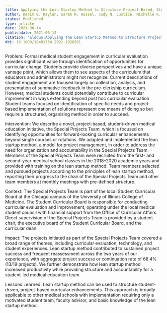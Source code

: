 ```yaml
---
title: Applying the Lean Startup Method to Structure Project-Based, Student-Driven Curricular Enhancements
author: Kerim B. Kaylan, Sarah M. Russel, Cody N. Justice, Michelle K. Sheena, Laura E. Hirshfield, Heather L. Heiman, Raymond H. Curry
status: Published
type: article
date: 2021-06-14
publishdate: 2021-06-14
citation: "&ldquo;Applying the Lean Startup Method to Structure Project-Based, Student-Driven Curricular Enhancements.&rdquo; <em>Teaching and Learning in Medicine</em> 34(4): 434-43."
doi: 10.1080/10401334.2021.1928501
---
```

Problem: Formal medical student engagement in curricular evaluation provides significant value through identification of opportunities for curricular change. Students provide diverse perspectives and have a unique vantage point, which allows them to see aspects of the curriculum that educators and administrators might not recognize. Current descriptions of student engagement are focused largely on collection, analysis, and presentation of summative feedback in the pre-clerkship curriculum. However, medical students could potentially contribute to curricular improvement in ways extending beyond post hoc curricular evaluation. Student teams focused on identification of specific needs and project-based implementation of solutions represent one means of doing so but require a structured, organizing method in order to succeed.

Intervention: We describe a novel, project-based, student-driven medical education initiative, the Special Projects Team, which is focused on identifying opportunities for forward-looking curricular enhancements beyond single courses or rotations. We adapted and implemented the lean startup method, a model for project management, in order to address the need for organization and accountability in the Special Projects Team. Members of the Special Projects Team were recruited from the first- and second-year medical school classes in the 2018–2020 academic years and provided with training on the lean startup method. Team members selected and pursued projects according to the principles of lean startup method, reporting their progress to the chair of the Special Projects Team and other team members at monthly meetings with pre-defined structure.

Context: The Special Projects Team is part of the local Student Curricular Board at the Chicago campus of the University of Illinois College of Medicine. The Student Curricular Board is responsible for conducting curricular evaluation and improvement, operating under the local medical student council with financial support from the Office of Curricular Affairs. Direct supervision of the Special Projects Team is provided by a student chair, the executive board of the Student Curricular Board, and the curricular dean.

Impact: The projects initiated as part of the Special Projects Team covered a broad range of themes, including curricular evaluation, technology, and student experiences. Lean startup method contributed to sustained project success and frequent reassessment across the two years of our experience, with aggregate project success or continuation rate of 68.4% (13/19 projects). We further demonstrate how lean startup method increased productivity while providing structure and accountability for a student-led medical education team.

Lessons Learned: Lean startup method can be used to structure student-driven, project-based curricular enhancements. This approach is broadly applicable to other medical schools with implementation requiring only a motivated student team, faculty advisor, and basic knowledge of the lean startup method.
